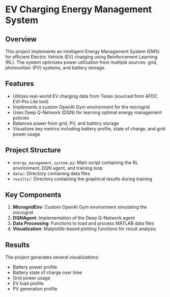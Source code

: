 # EV Charging Energy Management System

## Overview

This project implements an intelligent Energy Management System (EMS) for efficient Electric Vehicle (EV) charging using Reinforcement Learning (RL). The system optimizes power utilization from multiple sources: grid, photovoltaic (PV) systems, and battery storage.


## Features

- Utilizes real-world EV charging data from Texas (sourced from AFDC EVI-Pro Lite tool)
- Implements a custom OpenAI Gym environment for the microgrid
- Uses Deep Q-Network (DQN) for learning optimal energy management policies
- Balances power from grid, PV, and battery storage
- Visualizes key metrics including battery profile, state of charge, and grid power usage


## Project Structure

- `energy_management_system.py`: Main script containing the RL environment, DQN agent, and training loop
- `data/`: Directory containing data files
- `results/`: Directory containing the graphical results during training

## Key Components

1. **MicrogridEnv**: Custom OpenAI Gym environment simulating the microgrid
2. **DQNAgent**: Implementation of the Deep Q-Network agent
3. **Data Processing**: Functions to load and process MATLAB data files
4. **Visualization**: Matplotlib-based plotting functions for result analysis

## Results

The project generates several visualizations:

- Battery power profile
- Battery state of charge over time
- Grid power usage
- EV load profile
- PV generation profile
